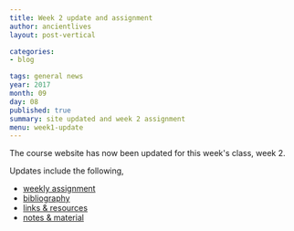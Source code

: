 ```yaml
---
title: Week 2 update and assignment
author: ancientlives
layout: post-vertical

categories:
- blog

tags: general news
year: 2017
month: 09
day: 08
published: true
summary: site updated and week 2 assignment
menu: week1-update
---
```


The course website has now been updated for this week's class, week 2.

Updates include the following,

* [weekly assignment](/weekly_assignment)
* [bibliography](/bibliography)
* [links & resources](/links)
* [notes & material](/notes)
